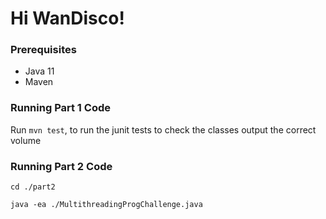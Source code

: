 # Hi WanDisco!

### Prerequisites
- Java 11
- Maven

### Running Part 1 Code
Run `mvn test`, to run the junit tests to check the classes output the correct volume

### Running Part 2 Code
`cd ./part2`

`java -ea ./MultithreadingProgChallenge.java`